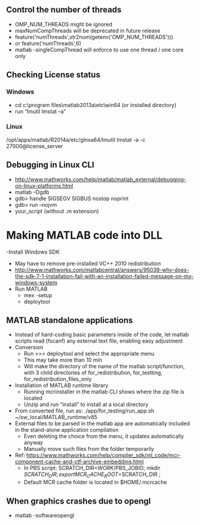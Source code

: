 ## Control the number of threads
- OMP_NUM_THREADS might be ignored
- maxNumCompThreads will be deprecated in future release
- feature('numThreads',str2num(getenv('OMP_NUM_THREADS')))
- or  feature('numThreads',6)
- matlab -singleCompThread will enforce to use one thread / one core only

## Checking License status
### Windows
- cd c:\program files\matlab2013a\etc\win64 (or installed directory)
- run “lmutil lmstat –a”
### Linux
/opt/apps/matlab/R2014a/etc/glnxa64/lmutil lmstat -a -c 27000@license_server

## Debugging in Linux CLI
- http://www.mathworks.com/help/matlab/matlab_external/debugging-on-linux-platforms.html
- matlab –Dgdb
- gdb> handle SIGSEGV SIGBUS nostop noprint 
- gdb> run –nojvm
- your_script (without .m extension)

# Making MATLAB code into DLL
-Install Windows SDK
  - May have to remove pre-installed VC++ 2010 redistribution
  - http://www.mathworks.com/matlabcentral/answers/95039-why-does-the-sdk-7-1-installation-fail-with-an-installation-failed-message-on-my-windows-system
- Run MATLAB
  - mex -setup
  - deploytool

## MATLAB standalone applications
- Instead of hard-coding basic parameters inside of the code, let matlab scripts read (fscanf) any external text file, enabling easy adjustment
- Conversion
  - Run >>> deploytool and select the appropriate menu
  - This may take more than 10 min
  - Will make the directory of the name of the matlab script/function, with 3 child directories of for_redistribution, for_testting, for_redistribution_files_only
- Installation of MATLAB runtime library
  - Running mcrinstaller in the matlab CLI shows where the zip file is located
  - Unzip and run “install” to install at a local directory
- From converted file, run as: ./app/for_testing/run_app.sh ~/sw_local/MATLAB_runtime/v85
- External files to be parsed in the matlab app are automatically included in the stand-alone application compilation
  - Even deleting the choice from the menu, it updates automatically anyway
  - Manually move such files from the folder temporarily
- Ref: https://www.mathworks.com/help/compiler_sdk/ml_code/mcr-component-cache-and-ctf-archive-embedding.html
  - In PBS script: SCRATCH_DIR=$WORK/$PBS_JOBID; mkdir $SCRATCH_DIR; export MCR_CACHE_ROOT=$SCRATCH_DIR ; 
  - Default MCR cache folder is located in $HOME/.mcrcache

## When graphics crashes due to opengl
- matlab -softwareopengl
